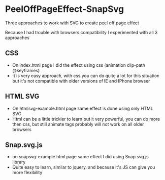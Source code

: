 # PeelOffPageEffect-SnapSvg
Three approaches to work with SVG to create peel off page effect

Because I had trouble with browsers compatibility  I experimented with all 3 approaches

## CSS 

* On index.html page I did the effect using css (animation clip-path @keyframes)
* It is very easy approach, with css you can do quite a lot for this situation but it's not compatible with older versions of IE and IPhone browser

## HTML SVG

* On htmlsvg-example.html page same effect is done using only HTML SVG
* Html can be a little trickier to learn but it very powerful, you can do more then css, but still animate tags probably will not work on all older browsers

## Snap.svg.js
* on snapsvg-example.html page same effect I did using Snap.svg.js library
* Quite easy to learn, similar to jquery, and because it's JS can give you more flexibility
